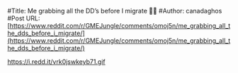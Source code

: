 #Title: Me grabbing all the DD’s before I migrate 🌴🦍
#Author: canadaghos
#Post URL: [https://www.reddit.com/r/GMEJungle/comments/omoj5n/me_grabbing_all_the_dds_before_i_migrate/](https://www.reddit.com/r/GMEJungle/comments/omoj5n/me_grabbing_all_the_dds_before_i_migrate/)


https://i.redd.it/vrk0jswkeyb71.gif